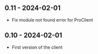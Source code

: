 ## 0.11 - 2024-02-01
* Fix module not found error for ProClient

## 0.10 - 2024-02-01
* First version of the client

